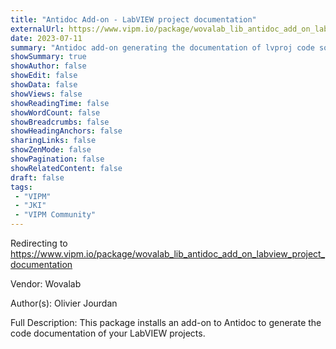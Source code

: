```yaml
---
title: "Antidoc Add-on - LabVIEW project documentation"
externalUrl: https://www.vipm.io/package/wovalab_lib_antidoc_add_on_labview_project_documentation
date: 2023-07-11
summary: "Antidoc add-on generating the documentation of lvproj code source"
showSummary: true
showAuthor: false
showEdit: false
showData: false
showViews: false
showReadingTime: false
showWordCount: false
showBreadcrumbs: false
showHeadingAnchors: false
sharingLinks: false
showZenMode: false
showPagination: false
showRelatedContent: false
draft: false
tags:
 - "VIPM"
 - "JKI"
 - "VIPM Community"
---
```


Redirecting to https://www.vipm.io/package/wovalab_lib_antidoc_add_on_labview_project_documentation

Vendor: Wovalab

Author(s): Olivier Jourdan
 
Full Description:
This package installs an add-on to Antidoc to generate the code documentation of your LabVIEW projects.